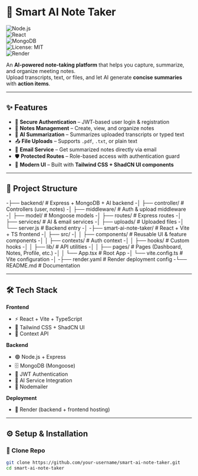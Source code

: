 # 📝 Smart AI Note Taker  

![Node.js](https://img.shields.io/badge/Node.js-18.x-green?logo=node.js)  
![React](https://img.shields.io/badge/React-18.x-61DAFB?logo=react)  
![MongoDB](https://img.shields.io/badge/MongoDB-6.x-47A248?logo=mongodb)  
![License: MIT](https://img.shields.io/badge/License-MIT-blue.svg)  
![Render](https://img.shields.io/badge/Deployed%20on-Render-purple?logo=render)  

An **AI-powered note-taking platform** that helps you capture, summarize, and organize meeting notes.  
Upload transcripts, text, or files, and let AI generate **concise summaries** with **action items**.  

---

## ✨ Features  

- 🔐 **Secure Authentication** – JWT-based user login & registration  
- 📂 **Notes Management** – Create, view, and organize notes  
- 🤖 **AI Summarization** – Summarizes uploaded transcripts or typed text  
- 📤 **File Uploads** – Supports `.pdf`, `.txt`, or plain text  
- 📧 **Email Service** – Get summarized notes directly via email  
- 🛡 **Protected Routes** – Role-based access with authentication guard  
- 🎨 **Modern UI** – Built with **Tailwind CSS + ShadCN UI components**  

---

## 📂 Project Structure  

-├── backend/ # Express + MongoDB + AI backend
-│ ├── controller/ # Controllers (user, notes)
-│ ├── middleware/ # Auth & upload middleware
-│ ├── model/ # Mongoose models
-│ ├── routes/ # Express routes
-│ ├── services/ # AI & email services
-│ ├── uploads/ # Uploaded files
-│ └── server.js # Backend entry
-│
-├── smart-ai-note-taker/ # React + Vite + TS frontend
-│ ├── src/
-│ │ ├── components/ # Reusable UI & feature components
-│ │ ├── contexts/ # Auth context
-│ │ ├── hooks/ # Custom hooks
-│ │ ├── lib/ # API utilities
-│ │ ├── pages/ # Pages (Dashboard, Notes, Profile, etc.)
-│ │ └── App.tsx # Root App
-│ └── vite.config.ts # Vite configuration
-│
-├── render.yaml # Render deployment config
-└── README.md # Documentation


---

## 🛠 Tech Stack  

**Frontend**  
- ⚡ React + Vite + TypeScript  
- 🎨 Tailwind CSS + ShadCN UI  
- 🔄 Context API  

**Backend**  
- 🟢 Node.js + Express  
- 🗄 MongoDB (Mongoose)  
- 🔑 JWT Authentication  
- 🤖 AI Service Integration  
- 📧 Nodemailer  

**Deployment**  
- 🚀 Render (backend + frontend hosting)  

---

## ⚙️ Setup & Installation  

### 🔹 Clone Repo  
```bash
git clone https://github.com/your-username/smart-ai-note-taker.git
cd smart-ai-note-taker

